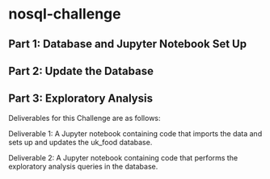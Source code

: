 # nosql-challenge

## Part 1: Database and Jupyter Notebook Set Up

## Part 2: Update the Database

## Part 3: Exploratory Analysis

Deliverables for this Challenge are as follows:

Deliverable 1: A Jupyter notebook containing code that imports the data and sets up and updates the uk_food database.

Deliverable 2: A Jupyter notebook containing code that performs the exploratory analysis queries in the database.